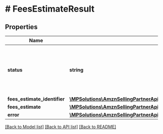 # # FeesEstimateResult

## Properties

Name | Type | Description | Notes
------------ | ------------- | ------------- | -------------
**status** | **string** | The status of the fee request. Possible values: Success, ClientError, ServiceError. | [optional]
**fees_estimate_identifier** | [**\MPSolutions\AmznSellingPartnerApi\Models\ProductFees\FeesEstimateIdentifier**](FeesEstimateIdentifier.md) |  | [optional]
**fees_estimate** | [**\MPSolutions\AmznSellingPartnerApi\Models\ProductFees\FeesEstimate**](FeesEstimate.md) |  | [optional]
**error** | [**\MPSolutions\AmznSellingPartnerApi\Models\ProductFees\FeesEstimateError**](FeesEstimateError.md) |  | [optional]

[[Back to Model list]](../../README.md#models) [[Back to API list]](../../README.md#endpoints) [[Back to README]](../../README.md)
